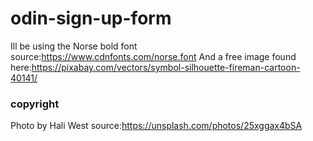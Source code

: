 # odin-sign-up-form

Ill be using the Norse bold font source:https://www.cdnfonts.com/norse.font
And a free image found here:https://pixabay.com/vectors/symbol-silhouette-fireman-cartoon-40141/

### copyright

Photo by Hali West source:https://unsplash.com/photos/25xggax4bSA
